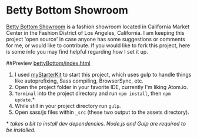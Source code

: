# Betty Bottom Showroom

[Betty Bottom Showroom](https://github.com/danieldrasdo/bettyBottom) is a fashion showroom located in California Market Center in the Fashion District of Los Angeles, California. I am keeping this project 'open source' in case anyone has some suggestions or comments for me, or would like to contribute. If you would like to fork this project, here is some info you may find helpful regarding how I set it up.

##Preview
[bettyBottom/index.html](https://cdn.rawgit.com/danieldrasdo/bettyBottom/master/index.html)

1. I used [myStarterKit](https://github.com/danieldrasdo/myStarterKit) to start this project, which uses gulp to handle things like autoprefixing, Sass compiling, BrowserSync, etc.
2. Open the project folder in your favorite IDE, currently I'm liking Atom.io.
3. `Terminal` into the project directory and run `npm install`, then `npm update`.\*
4. While still in your project directory run `gulp`.
5. Open sass/js files within `_src` (these two output to the assets directory).

\* *takes a bit to install dev dependencies. Node.js and Gulp are required to be installed.*
